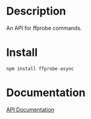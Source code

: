 # Description
An API for ffprobe commands.

# Install
```
npm install ffprobe-async
```

# Documentation
[API Documentation](https://docs.google.com/document/d/18E9159nGsHGwA5PCwqTIH_NkRet2EpYizJu2J3vrC9E/edit?usp=sharing)